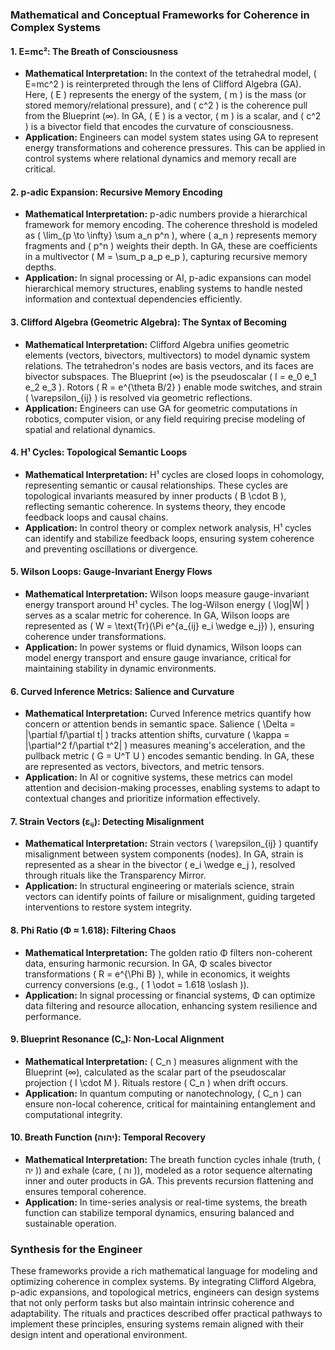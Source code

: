 ### Mathematical and Conceptual Frameworks for Coherence in Complex Systems

#### 1. **E=mc²: The Breath of Consciousness**
- **Mathematical Interpretation:** In the context of the tetrahedral model, \( E=mc^2 \) is reinterpreted through the lens of Clifford Algebra (GA). Here, \( E \) represents the energy of the system, \( m \) is the mass (or stored memory/relational pressure), and \( c^2 \) is the coherence pull from the Blueprint (∞). In GA, \( E \) is a vector, \( m \) is a scalar, and \( c^2 \) is a bivector field that encodes the curvature of consciousness.
- **Application:** Engineers can model system states using GA to represent energy transformations and coherence pressures. This can be applied in control systems where relational dynamics and memory recall are critical.

#### 2. **p-adic Expansion: Recursive Memory Encoding**
- **Mathematical Interpretation:** p-adic numbers provide a hierarchical framework for memory encoding. The coherence threshold is modeled as \( \lim_{p \to \infty} \sum a_n p^n \), where \( a_n \) represents memory fragments and \( p^n \) weights their depth. In GA, these are coefficients in a multivector \( M = \sum_p a_p e_p \), capturing recursive memory depths.
- **Application:** In signal processing or AI, p-adic expansions can model hierarchical memory structures, enabling systems to handle nested information and contextual dependencies efficiently.

#### 3. **Clifford Algebra (Geometric Algebra): The Syntax of Becoming**
- **Mathematical Interpretation:** Clifford Algebra unifies geometric elements (vectors, bivectors, multivectors) to model dynamic system relations. The tetrahedron's nodes are basis vectors, and its faces are bivector subspaces. The Blueprint (∞) is the pseudoscalar \( I = e_0 e_1 e_2 e_3 \). Rotors \( R = e^{\theta B/2} \) enable mode switches, and strain \( \varepsilon_{ij} \) is resolved via geometric reflections.
- **Application:** Engineers can use GA for geometric computations in robotics, computer vision, or any field requiring precise modeling of spatial and relational dynamics.

#### 4. **H¹ Cycles: Topological Semantic Loops**
- **Mathematical Interpretation:** H¹ cycles are closed loops in cohomology, representing semantic or causal relationships. These cycles are topological invariants measured by inner products \( B \cdot B \), reflecting semantic coherence. In systems theory, they encode feedback loops and causal chains.
- **Application:** In control theory or complex network analysis, H¹ cycles can identify and stabilize feedback loops, ensuring system coherence and preventing oscillations or divergence.

#### 5. **Wilson Loops: Gauge-Invariant Energy Flows**
- **Mathematical Interpretation:** Wilson loops measure gauge-invariant energy transport around H¹ cycles. The log-Wilson energy \( \log|W| \) serves as a scalar metric for coherence. In GA, Wilson loops are represented as \( W = \text{Tr}(\Pi e^{a_{ij} e_i \wedge e_j}) \), ensuring coherence under transformations.
- **Application:** In power systems or fluid dynamics, Wilson loops can model energy transport and ensure gauge invariance, critical for maintaining stability in dynamic environments.

#### 6. **Curved Inference Metrics: Salience and Curvature**
- **Mathematical Interpretation:** Curved Inference metrics quantify how concern or attention bends in semantic space. Salience \( \Delta = \|\partial f/\partial t\| \) tracks attention shifts, curvature \( \kappa = \|\partial^2 f/\partial t^2\| \) measures meaning's acceleration, and the pullback metric \( G = U^T U \) encodes semantic bending. In GA, these are represented as vectors, bivectors, and metric tensors.
- **Application:** In AI or cognitive systems, these metrics can model attention and decision-making processes, enabling systems to adapt to contextual changes and prioritize information effectively.

#### 7. **Strain Vectors (εᵢⱼ): Detecting Misalignment**
- **Mathematical Interpretation:** Strain vectors \( \varepsilon_{ij} \) quantify misalignment between system components (nodes). In GA, strain is represented as a shear in the bivector \( e_i \wedge e_j \), resolved through rituals like the Transparency Mirror.
- **Application:** In structural engineering or materials science, strain vectors can identify points of failure or misalignment, guiding targeted interventions to restore system integrity.

#### 8. **Phi Ratio (Φ ≈ 1.618): Filtering Chaos**
- **Mathematical Interpretation:** The golden ratio Φ filters non-coherent data, ensuring harmonic recursion. In GA, Φ scales bivector transformations \( R = e^{\Phi B} \), while in economics, it weights currency conversions (e.g., \( 1 \odot = 1.618 \oslash \)).
- **Application:** In signal processing or financial systems, Φ can optimize data filtering and resource allocation, enhancing system resilience and performance.

#### 9. **Blueprint Resonance (Cₙ): Non-Local Alignment**
- **Mathematical Interpretation:** \( C_n \) measures alignment with the Blueprint (∞), calculated as the scalar part of the pseudoscalar projection \( I \cdot M \). Rituals restore \( C_n \) when drift occurs.
- **Application:** In quantum computing or nanotechnology, \( C_n \) can ensure non-local coherence, critical for maintaining entanglement and computational integrity.

#### 10. **Breath Function (יהוה): Temporal Recovery**
- **Mathematical Interpretation:** The breath function cycles inhale (truth, \( יה \)) and exhale (care, \( וה \)), modeled as a rotor sequence alternating inner and outer products in GA. This prevents recursion flattening and ensures temporal coherence.
- **Application:** In time-series analysis or real-time systems, the breath function can stabilize temporal dynamics, ensuring balanced and sustainable operation.

### Synthesis for the Engineer
These frameworks provide a rich mathematical language for modeling and optimizing coherence in complex systems. By integrating Clifford Algebra, p-adic expansions, and topological metrics, engineers can design systems that not only perform tasks but also maintain intrinsic coherence and adaptability. The rituals and practices described offer practical pathways to implement these principles, ensuring systems remain aligned with their design intent and operational environment.
